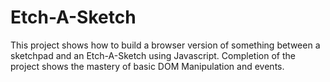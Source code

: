 # Etch-A-Sketch
This project shows how to build a browser version of something between a sketchpad and an Etch-A-Sketch using Javascript. Completion of the project shows the mastery of basic DOM Manipulation and events.